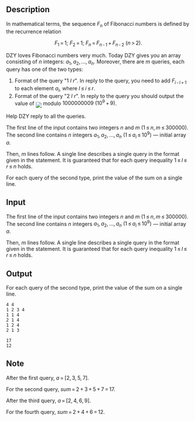 ## Description

<div><p>In mathematical terms, the sequence <span class="tex-span"><i>F</i><sub class="lower-index"><i>n</i></sub></span> of Fibonacci numbers is defined by the recurrence relation </p><center class="tex-equation"><span class="tex-span"><i>F</i><sub class="lower-index">1</sub> = 1;&nbsp;<i>F</i><sub class="lower-index">2</sub> = 1;&nbsp;<i>F</i><sub class="lower-index"><i>n</i></sub> = <i>F</i><sub class="lower-index"><i>n</i> - 1</sub> + <i>F</i><sub class="lower-index"><i>n</i> - 2</sub>&nbsp;(<i>n</i> &gt; 2).</span></center><p>DZY loves Fibonacci numbers very much. Today DZY gives you an array consisting of <span class="tex-span"><i>n</i></span> integers: <span class="tex-span"><i>a</i><sub class="lower-index">1</sub>, <i>a</i><sub class="lower-index">2</sub>, ..., <i>a</i><sub class="lower-index"><i>n</i></sub></span>. Moreover, there are <span class="tex-span"><i>m</i></span> queries, each query has one of the two types:</p><ol> <li> Format of the query "<span class="tex-span">1 <i>l</i> <i>r</i></span>". In reply to the query, you need to add <span class="tex-span"><i>F</i><sub class="lower-index"><i>i</i> - <i>l</i> + 1</sub></span> to each element <span class="tex-span"><i>a</i><sub class="lower-index"><i>i</i></sub></span>, where <span class="tex-span"><i>l</i> ≤ <i>i</i> ≤ <i>r</i></span>. </li><li> Format of the query "<span class="tex-span">2 <i>l</i> <i>r</i></span>". In reply to the query you should output the value of <img align="middle" class="tex-formula" src="file://z55D1I5O.png" style="max-width: 100.0%;max-height: 100.0%;"> modulo <span class="tex-span">1000000009&nbsp;(10<sup class="upper-index">9</sup> + 9)</span>. </li></ol><p>Help DZY reply to all the queries.</p></div><div class="input-specification"><p>The first line of the input contains two integers <span class="tex-span"><i>n</i></span> and <span class="tex-span"><i>m</i></span> (<span class="tex-span">1 ≤ <i>n</i>, <i>m</i> ≤ 300000</span>). The second line contains <span class="tex-span"><i>n</i></span> integers <span class="tex-span"><i>a</i><sub class="lower-index">1</sub>, <i>a</i><sub class="lower-index">2</sub>, ..., <i>a</i><sub class="lower-index"><i>n</i></sub>&nbsp;(1 ≤ <i>a</i><sub class="lower-index"><i>i</i></sub> ≤ 10<sup class="upper-index">9</sup>)</span> — initial array <span class="tex-span"><i>a</i></span>.</p><p>Then, <span class="tex-span"><i>m</i></span> lines follow. A single line describes a single query in the format given in the statement. It is guaranteed that for each query inequality <span class="tex-span">1 ≤ <i>l</i> ≤ <i>r</i> ≤ <i>n</i></span> holds.</p></div><div class="output-specification"><p>For each query of the second type, print the value of the sum on a single line.</p></div>

## Input

<p>The first line of the input contains two integers <span class="tex-span"><i>n</i></span> and <span class="tex-span"><i>m</i></span> (<span class="tex-span">1 ≤ <i>n</i>, <i>m</i> ≤ 300000</span>). The second line contains <span class="tex-span"><i>n</i></span> integers <span class="tex-span"><i>a</i><sub class="lower-index">1</sub>, <i>a</i><sub class="lower-index">2</sub>, ..., <i>a</i><sub class="lower-index"><i>n</i></sub>&nbsp;(1 ≤ <i>a</i><sub class="lower-index"><i>i</i></sub> ≤ 10<sup class="upper-index">9</sup>)</span> — initial array <span class="tex-span"><i>a</i></span>.</p><p>Then, <span class="tex-span"><i>m</i></span> lines follow. A single line describes a single query in the format given in the statement. It is guaranteed that for each query inequality <span class="tex-span">1 ≤ <i>l</i> ≤ <i>r</i> ≤ <i>n</i></span> holds.</p>

## Output

<p>For each query of the second type, print the value of the sum on a single line.</p>





```input1
4 4
1 2 3 4
1 1 4
2 1 4
1 2 4
2 1 3

```




```output1
17
12

```



## Note

<p>After the first query, <span class="tex-span"><i>a</i> = [2, 3, 5, 7]</span>.</p><p>For the second query, <span class="tex-span"><i>sum</i> = 2 + 3 + 5 + 7 = 17</span>.</p><p>After the third query, <span class="tex-span"><i>a</i> = [2, 4, 6, 9]</span>.</p><p>For the fourth query, <span class="tex-span"><i>sum</i> = 2 + 4 + 6 = 12</span>.</p>
